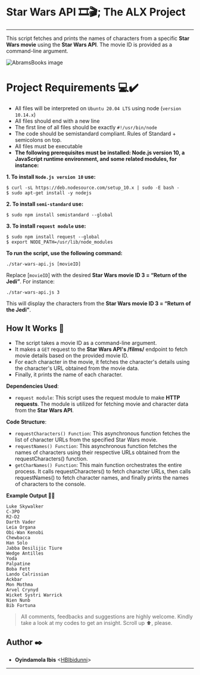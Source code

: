 # Star Wars API :film_strip::clapper:; The ALX Project
-------------
This script fetches and prints the names of characters from a specific 
__Star Wars movie__ using the __Star Wars API__. 
The movie ID is provided as a command-line argument.

![AbramsBooks image](https://www.abramsbooks.com/cover_images/6/9781419767876_s3.jpg)

# Project Requirements :computer::heavy_check_mark: 

- All files will be interpreted on `Ubuntu 20.04 LTS` using node (`version 10.14.x`)
- All files should end with a new line
- The first line of all files should be exactly `#!/usr/bin/node`
- The code should be semistandard compliant. Rules of Standard + semicolons on top. 
- All files must be executable
- __The following prerequisites must be installed: Node.js version 10, 
a JavaScript runtime environment, and some related modules, for instance:__

__1. To install `Node.js version 10` use:__

```
$ curl -sL https://deb.nodesource.com/setup_10.x | sudo -E bash -
$ sudo apt-get install -y nodejs

```

__2. To install `semi-standard` use:__

```
$ sudo npm install semistandard --global

```

__3. To install `request module` use:__

```
$ sudo npm install request --global
$ export NODE_PATH=/usr/lib/node_modules

```

__To run the script, use the following command:__

```
./star-wars-api.js [movieID]

```

Replace [`movieID`] with the desired __Star Wars movie ID 3 = “Return of the Jedi”__. For instance:

```
./star-wars-api.js 3

```

This will display the characters from the __Star Wars movie ID 3 = “Return of the Jedi”__.

## How It Works :dart:

- The script takes a movie ID as a command-line argument.
- It makes a `GET` request to the __Star Wars API's /films/__ 
endpoint to fetch movie details based on the provided movie ID.
- For each character in the movie, it fetches the character's details 
using the character's URL obtained from the movie data.
- Finally, it prints the name of each character.

__Dependencies Used__:

- `request module`: This script uses the request module to make __HTTP requests__. 
The module is utilized for fetching movie and character data from the __Star Wars API__.

__Code Structure__:

- `requestCharacters() Function`: This asynchronous function fetches the list of character URLs from the specified Star Wars movie.
- `requestNames() Function`: This asynchronous function fetches the names of characters 
using their respective URLs obtained from the requestCharacters() function.
- `getCharNames() Function`: This main function orchestrates the entire process. 
It calls requestCharacters() to fetch character URLs, then calls requestNames() 
to fetch character names, and finally prints the names of characters to the console.

__Example Output :movie_camera::dart:__

```
Luke Skywalker
C-3PO
R2-D2
Darth Vader
Leia Organa
Obi-Wan Kenobi
Chewbacca
Han Solo
Jabba Desilijic Tiure
Wedge Antilles
Yoda
Palpatine
Boba Fett
Lando Calrissian
Ackbar
Mon Mothma
Arvel Crynyd
Wicket Systri Warrick
Nien Nunb
Bib Fortuna

```

> All comments, feedbacks and suggestions are highly welcome. Kindly take a look at my
codes to get an insight. Scroll up :arrow_up:, please.

##  Author :black_nib:
*  __Oyindamola Ibis__ <[HBIbidunni](https://github.com/HBIbidunni)>
-------
